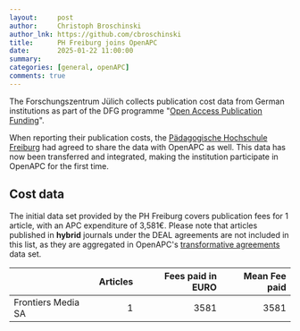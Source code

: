 ```yaml
---
layout:     post
author:     Christoph Broschinski
author_lnk: https://github.com/cbroschinski
title:      PH Freiburg joins OpenAPC
date:       2025-01-22 11:00:00
summary:    
categories: [general, openAPC]
comments: true
---
```





The Forschungszentrum Jülich collects publication cost data from German institutions as part of the DFG programme "[Open Access Publication Funding](https://www.fz-juelich.de/en/zb/open-science/open-access/monitoring-dfg-oa-publication-funding)".

When reporting their publication costs, the [Pädagogische Hochschule Freiburg](https://www.ph-freiburg.de/) had agreed to share the data with OpenAPC as well. This data has now been transferred and integrated, making the institution participate in OpenAPC for the first time.



## Cost data



The initial data set provided by the PH Freiburg covers publication fees for 1 article, with an APC expenditure of 3,581€. Please note that articles published in **hybrid** journals under the DEAL agreements are not included in this list, as they are aggregated in OpenAPC's [transformative agreements](https://github.com/OpenAPC/openapc-de/tree/master/data/transformative_agreements) data set.



|                   | Articles| Fees paid in EURO| Mean Fee paid|
|:------------------|--------:|-----------------:|-------------:|
|Frontiers Media SA |        1|              3581|          3581|


